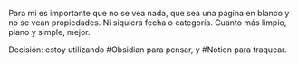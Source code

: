 Para mi es importante que no se vea nada, que sea una página en blanco y no se vean propiedades. Ni siquiera fecha o categoría. Cuanto más limpio, plano y simple, mejor.

Decisión: estoy utilizando #Obsidian para pensar, y #Notion para traquear.